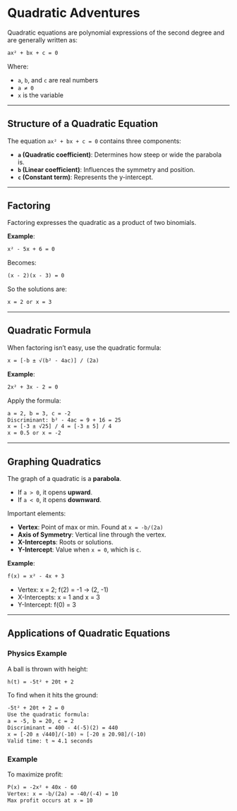 # Quadratic Adventures

Quadratic equations are polynomial expressions of the second degree and are generally written as:

```txt
ax² + bx + c = 0
```

Where:

* `a`, `b`, and `c` are real numbers
* `a ≠ 0`
* `x` is the variable

---

## Structure of a Quadratic Equation

The equation `ax² + bx + c = 0` contains three components:

* **`a` (Quadratic coefficient)**: Determines how steep or wide the parabola is.
* **`b` (Linear coefficient)**: Influences the symmetry and position.
* **`c` (Constant term)**: Represents the y-intercept.

---

## Factoring

Factoring expresses the quadratic as a product of two binomials.

**Example**:

```txt
x² - 5x + 6 = 0
```

Becomes:

```txt
(x - 2)(x - 3) = 0
```

So the solutions are:

```txt
x = 2 or x = 3
```

---

## Quadratic Formula

When factoring isn’t easy, use the quadratic formula:

```txt
x = [-b ± √(b² - 4ac)] / (2a)
```

**Example**:

```txt
2x² + 3x - 2 = 0
```

Apply the formula:

```txt
a = 2, b = 3, c = -2
Discriminant: b² - 4ac = 9 + 16 = 25
x = [-3 ± √25] / 4 = [-3 ± 5] / 4
x = 0.5 or x = -2
```

---

## Graphing Quadratics

The graph of a quadratic is a **parabola**.

* If `a > 0`, it opens **upward**.
* If `a < 0`, it opens **downward**.

Important elements:

* **Vertex**: Point of max or min. Found at `x = -b/(2a)`
* **Axis of Symmetry**: Vertical line through the vertex.
* **X-Intercepts**: Roots or solutions.
* **Y-Intercept**: Value when `x = 0`, which is `c`.

**Example**:

```txt
f(x) = x² - 4x + 3
```

* Vertex: x = 2; f(2) = -1 → (2, -1)
* X-Intercepts: x = 1 and x = 3
* Y-Intercept: f(0) = 3

---

## Applications of Quadratic Equations

### Physics Example

A ball is thrown with height:

```txt
h(t) = -5t² + 20t + 2
```

To find when it hits the ground:

```txt
-5t² + 20t + 2 = 0
Use the quadratic formula:
a = -5, b = 20, c = 2
Discriminant = 400 - 4(-5)(2) = 440
x = [-20 ± √440]/(-10) ≈ [-20 ± 20.98]/(-10)
Valid time: t ≈ 4.1 seconds
```

### Example

To maximize profit:

```txt
P(x) = -2x² + 40x - 60
Vertex: x = -b/(2a) = -40/(-4) = 10
Max profit occurs at x = 10
```
